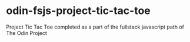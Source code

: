 # odin-fsjs-project-tic-tac-toe
Project Tic Tac Toe completed as a part of the fullstack javascript path of The Odin Project
